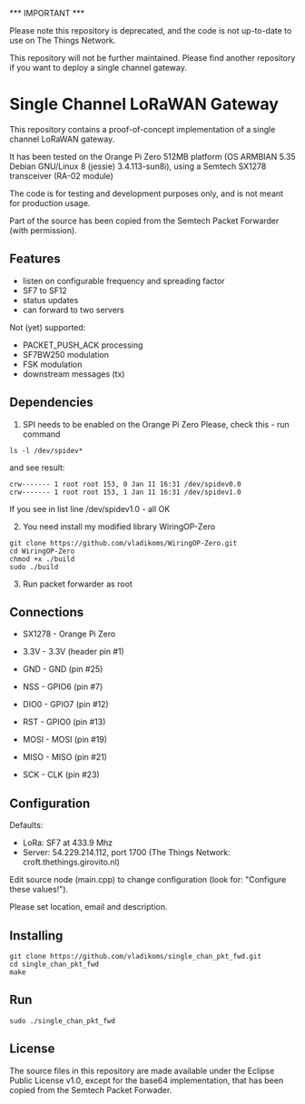 *** IMPORTANT ***

Please note this repository is deprecated, and the code is not up-to-date to use on The Things Network.

This repository will not be further maintained. Please find another repository if you want to deploy a single channel gateway.


Single Channel LoRaWAN Gateway
==============================
This repository contains a proof-of-concept implementation of a single
channel LoRaWAN gateway.

It has been tested on the Orange Pi Zero 512MB platform (OS ARMBIAN 5.35 Debian GNU/Linux 8 (jessie) 3.4.113-sun8i), using a Semtech SX1278 transceiver (RA-02 module)

The code is for testing and development purposes only, and is not meant 
for production usage. 

Part of the source has been copied from the Semtech Packet Forwarder 
(with permission).

Features
--------
- listen on configurable frequency and spreading factor
- SF7 to SF12
- status updates
- can forward to two servers

Not (yet) supported:
- PACKET_PUSH_ACK processing
- SF7BW250 modulation
- FSK modulation
- downstream messages (tx)

Dependencies
------------
1. SPI needs to be enabled on the Orange Pi Zero
  Please, check this - run command 
 ```
 ls -l /dev/spidev*
 ```
 and see result:
 ```
 crw------- 1 root root 153, 0 Jan 11 16:31 /dev/spidev0.0
 crw------- 1 root root 153, 1 Jan 11 16:31 /dev/spidev1.0
 ```
 If you see in list line /dev/spidev1.0 - all OK

2. You need install my modified library WiringOP-Zero
```
git clone https://github.com/vladikoms/WiringOP-Zero.git
cd WiringOP-Zero
chmod +x ./build
sudo ./build
```
3. Run packet forwarder as root

Connections
-----------
- SX1278 - Orange Pi Zero

- 3.3V   - 3.3V (header pin #1) 
- GND	   - GND (pin #25)
- NSS    - GPIO6 (pin #7)
- DIO0   - GPIO7 (pin #12)
- RST    - GPIO0 (pin #13)
- MOSI   - MOSI (pin #19)
- MISO   - MISO (pin #21)
- SCK    - CLK (pin #23)

Configuration
-------------

Defaults:

- LoRa:   SF7 at 433.9 Mhz
- Server: 54.229.214.112, port 1700  (The Things Network: croft.thethings.girovito.nl)

Edit source node (main.cpp) to change configuration (look for: "Configure these values!").

Please set location, email and description.

Installing
----------
```
git clone https://github.com/vladikoms/single_chan_pkt_fwd.git
cd single_chan_pkt_fwd
make
```
Run
---
```
sudo ./single_chan_pkt_fwd
```
License
-------
The source files in this repository are made available under the Eclipse
Public License v1.0, except for the base64 implementation, that has been
copied from the Semtech Packet Forwader.

